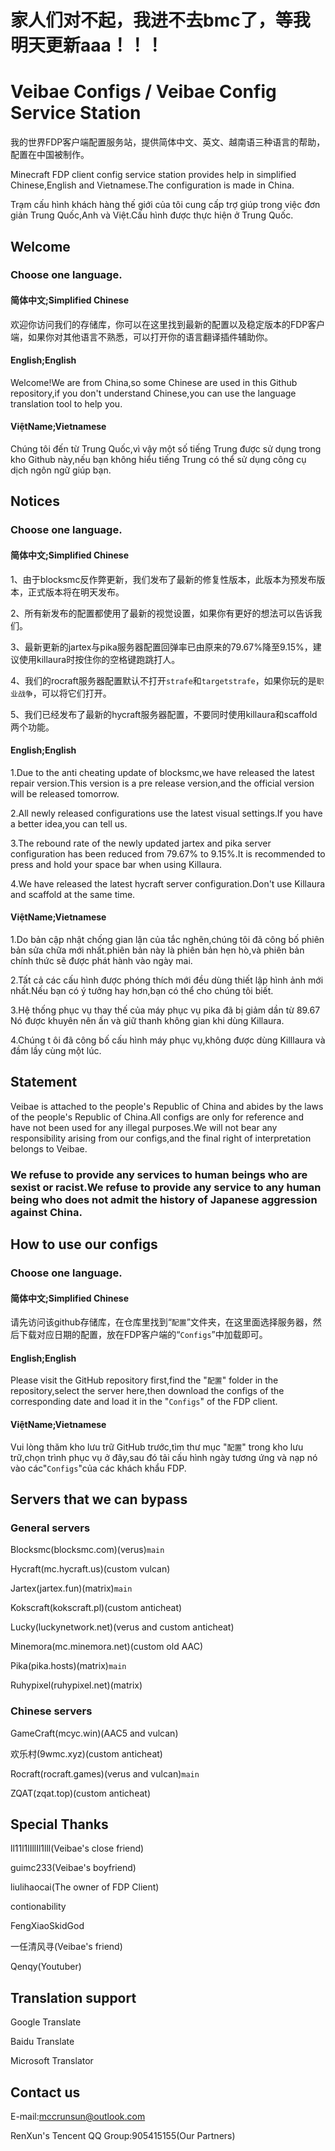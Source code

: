 # 家人们对不起，我进不去bmc了，等我明天更新aaa！！！

# Veibae Configs / Veibae Config Service Station
我的世界FDP客户端配置服务站，提供简体中文、英文、越南语三种语言的帮助，配置在中国被制作。

Minecraft FDP client config service station provides help in simplified Chinese,English and Vietnamese.The configuration is made in China.

Trạm cấu hình khách hàng thế giới của tôi cung cấp trợ giúp trong việc đơn giản Trung Quốc,Anh và Việt.Cấu hình được thực hiện ở Trung Quốc.

## Welcome
### Choose one language.
#### 简体中文;Simplified Chinese
欢迎你访问我们的存储库，你可以在这里找到最新的配置以及稳定版本的FDP客户端，如果你对其他语言不熟悉，可以打开你的语言翻译插件辅助你。

#### English;English
Welcome!We are from China,so some Chinese are used in this Github repository,if you don't understand Chinese,you can use the language translation tool to help you.

#### ViệtName;Vietnamese
Chúng tôi đến từ Trung Quốc,vì vậy một số tiếng Trung được sử dụng trong kho Github này,nếu bạn không hiểu tiếng Trung có thể sử dụng công cụ dịch ngôn ngữ giúp bạn.

## Notices
### Choose one language.
#### 简体中文;Simplified Chinese
1、由于blocksmc反作弊更新，我们发布了最新的修复性版本，此版本为预发布版本，正式版本将在明天发布。

2、所有新发布的配置都使用了最新的视觉设置，如果你有更好的想法可以告诉我们。

3、最新更新的jartex与pika服务器配置回弹率已由原来的79.67%降至9.15%，建议使用killaura时按住你的空格键跑跳打人。

4、我们的rocraft服务器配置默认不打开`strafe`和`targetstrafe`，如果你玩的是`职业战争`，可以将它们打开。

5、我们已经发布了最新的hycraft服务器配置，不要同时使用killaura和scaffold两个功能。

#### English;English
1.Due to the anti cheating update of blocksmc,we have released the latest repair version.This version is a pre release version,and the official version will be released tomorrow.

2.All newly released configurations use the latest visual settings.If you have a better idea,you can tell us.

3.The rebound rate of the newly updated jartex and pika server configuration has been reduced from 79.67% to 9.15%.It is recommended to press and hold your space bar when using Killaura.

4.We have released the latest hycraft server configuration.Don't use Killaura and scaffold at the same time.

#### ViệtName;Vietnamese
1.Do bản cập nhật chống gian lận của tắc nghẽn,chúng tôi đã công bố phiên bản sửa chữa mới nhất.phiên bản này là phiên bản hẹn hò,và phiên bản chính thức sẽ được phát hành vào ngày mai.

2.Tất cả các cấu hình được phóng thích mới đều dùng thiết lập hình ảnh mới nhất.Nếu bạn có ý tưởng hay hơn,bạn có thể cho chúng tôi biết.

3.Hệ thống phục vụ thay thế của máy phục vụ pika đã bị giảm dần từ 89.67 Nó được khuyên nên ấn và giữ thanh không gian khi dùng Killaura.

4.Chúng t ôi đã công bố cấu hình máy phục vụ,không được dùng Killlaura và đầm lầy cùng một lúc.

## Statement
Veibae is attached to the people's Republic of China and abides by the laws of the people's Republic of China.All configs are only for reference and have not been used for any illegal purposes.We will not bear any responsibility arising from our configs,and the final right of interpretation belongs to Veibae.

### We refuse to provide any services to human beings who are sexist or racist.We refuse to provide any service to any human being who does not admit the history of Japanese aggression against China.

## How to use our configs
### Choose one language.
#### 简体中文;Simplified Chinese
请先访问该github存储库，在仓库里找到“`配置`”文件夹，在这里面选择服务器，然后下载对应日期的配置，放在FDP客户端的“`Configs`”中加载即可。

#### English;English
Please visit the GitHub repository first,find the "`配置`" folder in the repository,select the server here,then download the configs of the corresponding date and load it in the "`Configs`" of the FDP client.

#### ViệtName;Vietnamese
Vui lòng thăm kho lưu trữ GitHub trước,tìm thư mục "`配置`" trong kho lưu trữ,chọn trình phục vụ ở đây,sau đó tải cấu hình ngày tương ứng và nạp nó vào các"`Configs`"của các khách khẩu FDP.

## Servers that we can bypass
### General servers
Blocksmc(blocksmc.com)(verus)`main`

Hycraft(mc.hycraft.us)(custom vulcan)

Jartex(jartex.fun)(matrix)`main`

Kokscraft(kokscraft.pl)(custom anticheat)

Lucky(luckynetwork.net)(verus and custom anticheat)

Minemora(mc.minemora.net)(custom old AAC)

Pika(pika.hosts)(matrix)`main`

Ruhypixel(ruhypixel.net)(matrix)

### Chinese servers
GameCraft(mcyc.win)(AAC5 and vulcan)

欢乐村(9wmc.xyz)(custom anticheat)

Rocraft(rocraft.games)(verus and vulcan)`main`

ZQAT(zqat.top)(custom anticheat)

## Special Thanks
ll11l1lIllIl1lll(Veibae's close friend)

guimc233(Veibae's boyfriend)

liulihaocai(The owner of FDP Client)

contionability

FengXiaoSkidGod

一任清风寻(Veibae's friend)

Qenqy(Youtuber)

## Translation support
Google Translate

Baidu Translate

Microsoft Translator

## Contact us
E-mail:mccrunsun@outlook.com

RenXun's Tencent QQ Group:905415155(Our Partners)
